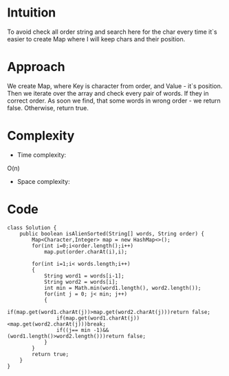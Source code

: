 # Intuition
<!-- Describe your first thoughts on how to solve this problem. -->
To avoid check all order string and search here for the char every time it`s easier to create Map where I will keep chars and their position.
# Approach
<!-- Describe your approach to solving the problem. -->
We create Map, where Key is character from order, and Value - it`s position. Then we iterate over the array and check every pair of words. If they in correct order. As soon we find, that some words in wrong order - we return false. Otherwise, return true.
# Complexity
- Time complexity:
<!-- Add your time complexity here, e.g. $$O(n)$$ -->
O(n)
- Space complexity:
<!-- Add your space complexity here, e.g. $$O(n)$$ -->

# Code
```
class Solution {
    public boolean isAlienSorted(String[] words, String order) {
        Map<Character,Integer> map = new HashMap<>();
        for(int i=0;i<order.length();i++)
            map.put(order.charAt(i),i);

        for(int i=1;i< words.length;i++)
        {
            String word1 = words[i-1];
            String word2 = words[i];
            int min = Math.min(word1.length(), word2.length());
            for(int j = 0; j< min; j++)
            {
                if(map.get(word1.charAt(j))>map.get(word2.charAt(j)))return false;
                if(map.get(word1.charAt(j))<map.get(word2.charAt(j)))break;
                if((j== min -1)&&(word1.length()>word2.length()))return false;
            }
        }
        return true;
    }
}
```